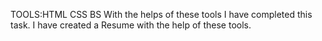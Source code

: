 TOOLS:HTML CSS BS
 With the helps of these tools I  have completed this task.
 I have created a Resume with the help of these tools.
